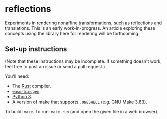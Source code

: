 # reflections
Experiments in rendering nonaffine transformations, such as reflections and translations. This is
an early work-in-progress. An article exploring these concepts using the library here for rendering
will be forthcoming.

## Set-up instructions
(Note that these instructions may be incomplete. If something doesn't work, feel free to post an
issue or send a pull request.)

You'll need:
- The [Rust](https://www.rust-lang.org/) compiler.
- [`wasm-bindgen`](https://github.com/rustwasm/wasm-bindgen).
- [Python 3](https://www.python.org/download/releases/3.0/).
- A version of make that supports `.ONESHELL` (e.g. GNU Make 3.83).

To build: `make`.
To run: `make run` (and open the given file in a web browser).
